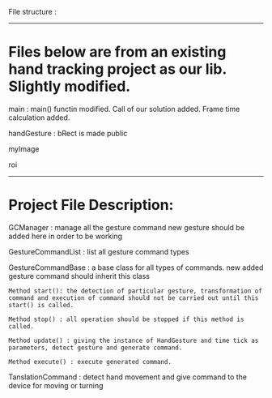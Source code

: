 File structure : 
**************************************

Files below are from an existing hand tracking project as our lib. Slightly modified.
======================================
main : main() functin modified. Call of our solution added. Frame time calculation added.

handGesture : bRect is made public

myImage

roi
**************************************

Project File Description: 
======================================
GCManager : manage all the gesture command
            new gesture should be added here in order to be working

GestureCommandList : list all gesture command types

GestureCommandBase : a base class for all types of commands.
                     new added gesture command should inherit this class

    Method start(): the detection of particular gesture, transformation of command and execution of command should not be carried out until this start() is called.
    
    Method stop() : all operation should be stopped if this method is called.

    Method update() : giving the instance of HandGesture and time tick as parameters, detect gesture and generate command.

    Method execute() : execute generated command.

TanslationCommand : detect hand movement and give command to the device for moving or turning

